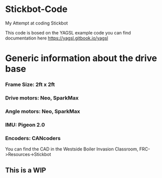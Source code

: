 # Stickbot-Code
My Attempt at coding Stickbot

This code is bosed on the YAGSL example code you can find documentation here https://yagsl.gitbook.io/yagsl

# Generic information about the drive base

### Frame Size: 2ft x 2ft
### Drive motors: Neo, SparkMax
### Angle motors: Neo, SparkMax
### IMU: Pigeon 2.0
### Encoders: CANcoders

You can find the CAD in the Westside Boiler Invasion Classroom, FRC->Resources->Stickbot

## This is a WIP
